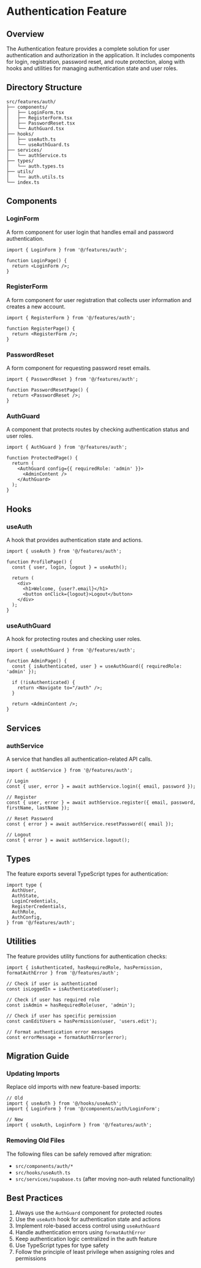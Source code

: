 # Authentication Feature

## Overview
The Authentication feature provides a complete solution for user authentication and authorization in the application. It includes components for login, registration, password reset, and route protection, along with hooks and utilities for managing authentication state and user roles.

## Directory Structure
```
src/features/auth/
├── components/
│   ├── LoginForm.tsx
│   ├── RegisterForm.tsx
│   ├── PasswordReset.tsx
│   └── AuthGuard.tsx
├── hooks/
│   ├── useAuth.ts
│   └── useAuthGuard.ts
├── services/
│   └── authService.ts
├── types/
│   └── auth.types.ts
├── utils/
│   └── auth.utils.ts
└── index.ts
```

## Components

### LoginForm
A form component for user login that handles email and password authentication.

```tsx
import { LoginForm } from '@/features/auth';

function LoginPage() {
  return <LoginForm />;
}
```

### RegisterForm
A form component for user registration that collects user information and creates a new account.

```tsx
import { RegisterForm } from '@/features/auth';

function RegisterPage() {
  return <RegisterForm />;
}
```

### PasswordReset
A form component for requesting password reset emails.

```tsx
import { PasswordReset } from '@/features/auth';

function PasswordResetPage() {
  return <PasswordReset />;
}
```

### AuthGuard
A component that protects routes by checking authentication status and user roles.

```tsx
import { AuthGuard } from '@/features/auth';

function ProtectedPage() {
  return (
    <AuthGuard config={{ requiredRole: 'admin' }}>
      <AdminContent />
    </AuthGuard>
  );
}
```

## Hooks

### useAuth
A hook that provides authentication state and actions.

```tsx
import { useAuth } from '@/features/auth';

function ProfilePage() {
  const { user, login, logout } = useAuth();

  return (
    <div>
      <h1>Welcome, {user?.email}</h1>
      <button onClick={logout}>Logout</button>
    </div>
  );
}
```

### useAuthGuard
A hook for protecting routes and checking user roles.

```tsx
import { useAuthGuard } from '@/features/auth';

function AdminPage() {
  const { isAuthenticated, user } = useAuthGuard({ requiredRole: 'admin' });

  if (!isAuthenticated) {
    return <Navigate to="/auth" />;
  }

  return <AdminContent />;
}
```

## Services

### authService
A service that handles all authentication-related API calls.

```tsx
import { authService } from '@/features/auth';

// Login
const { user, error } = await authService.login({ email, password });

// Register
const { user, error } = await authService.register({ email, password, firstName, lastName });

// Reset Password
const { error } = await authService.resetPassword({ email });

// Logout
const { error } = await authService.logout();
```

## Types

The feature exports several TypeScript types for authentication:

```tsx
import type {
  AuthUser,
  AuthState,
  LoginCredentials,
  RegisterCredentials,
  AuthRole,
  AuthConfig,
} from '@/features/auth';
```

## Utilities

The feature provides utility functions for authentication checks:

```tsx
import { isAuthenticated, hasRequiredRole, hasPermission, formatAuthError } from '@/features/auth';

// Check if user is authenticated
const isLoggedIn = isAuthenticated(user);

// Check if user has required role
const isAdmin = hasRequiredRole(user, 'admin');

// Check if user has specific permission
const canEditUsers = hasPermission(user, 'users.edit');

// Format authentication error messages
const errorMessage = formatAuthError(error);
```

## Migration Guide

### Updating Imports
Replace old imports with new feature-based imports:

```tsx
// Old
import { useAuth } from '@/hooks/useAuth';
import { LoginForm } from '@/components/auth/LoginForm';

// New
import { useAuth, LoginForm } from '@/features/auth';
```

### Removing Old Files
The following files can be safely removed after migration:
- `src/components/auth/*`
- `src/hooks/useAuth.ts`
- `src/services/supabase.ts` (after moving non-auth related functionality)

## Best Practices

1. Always use the `AuthGuard` component for protected routes
2. Use the `useAuth` hook for authentication state and actions
3. Implement role-based access control using `useAuthGuard`
4. Handle authentication errors using `formatAuthError`
5. Keep authentication logic centralized in the auth feature
6. Use TypeScript types for type safety
7. Follow the principle of least privilege when assigning roles and permissions 